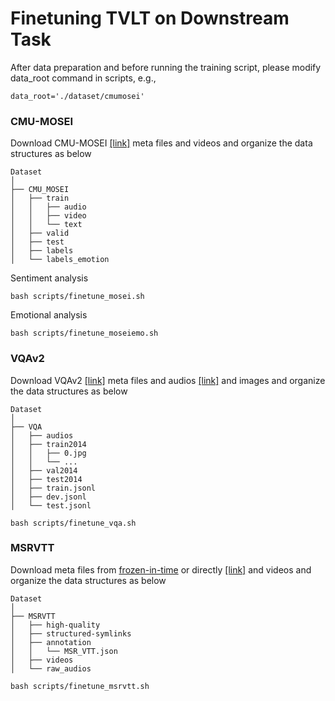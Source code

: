# Finetuning TVLT on Downstream Task
After data preparation and before running the training script, please modify data_root command in scripts, e.g.,
```
data_root='./dataset/cmumosei'
```

### CMU-MOSEI

Download CMU-MOSEI [[link]](https://drive.google.com/file/d/10N5J_8N6ajecYvvIUXPsH8XoOF9OF1Ra/view?usp=sharing) meta files and videos and organize the data structures as below

```
Dataset
│
├── CMU_MOSEI            
│   ├── train
│   │   ├── audio
│   │   ├── video
│   │   └── text
│   ├── valid
│   ├── test
│   ├── labels
│   └── labels_emotion
```

Sentiment analysis
```
bash scripts/finetune_mosei.sh
```

Emotional analysis
```
bash scripts/finetune_moseiemo.sh
```

### VQAv2

Download VQAv2 [[link]](https://visualqa.org/) meta files and audios [[link]](https://nlp.cs.unc.edu/data/TVLT/vqa_dataset.zip) and images and organize the data structures as below

```
Dataset
│
├── VQA      
│   ├── audios
│   ├── train2014
│   │   ├── 0.jpg
│   │   └── ...
│   ├── val2014
│   ├── test2014
│   ├── train.jsonl
│   ├── dev.jsonl
│   └── test.jsonl
```

```
bash scripts/finetune_vqa.sh
```

### MSRVTT

Download meta files from [frozen-in-time](https://github.com/m-bain/frozen-in-time) or directly [[link]](https://www.robots.ox.ac.uk/~maxbain/frozen-in-time/data/MSRVTT.zip) and videos and organize the data structures as below

```
Dataset
│
├── MSRVTT   
│   ├── high-quality
│   ├── structured-symlinks
│   ├── annotation
│   │   └── MSR_VTT.json
│   ├── videos
│   └── raw_audios
```

```
bash scripts/finetune_msrvtt.sh
```
